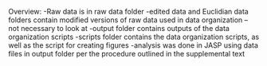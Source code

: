 Overview: 
-Raw data is in raw data folder
	-edited data and Euclidian data folders contain modified versions of raw data used in data organization – not necessary to look at
-output folder contains outputs of the data organization scripts
-scripts folder contains the data organization scripts, as well as the script for creating figures
-analysis was done in JASP using data files in output folder per the procedure outlined in the supplemental text
